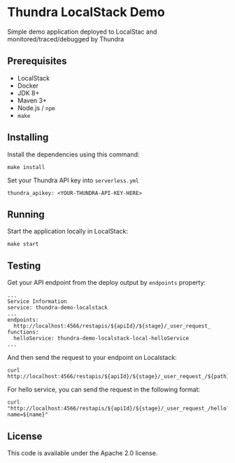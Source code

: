# Thundra LocalStack Demo

Simple demo application deployed to LocalStac and monitored/traced/debugged by Thundra

## Prerequisites

* LocalStack
* Docker
* JDK 8+
* Maven 3+
* Node.js / `npm`
* `make`

## Installing

Install the dependencies using this command:
```
make install
```

Set your Thundra API key into `serverless.yml`
```
thundra_apikey: <YOUR-THUNDRA-API-KEY-HERE>
```

## Running

Start the application locally in LocalStack:
```
make start
```

## Testing

Get your API endpoint from the deploy output by `endpoints` property:
```
...
Service Information
service: thundra-demo-localstack
...
endpoints:
  http://localhost:4566/restapis/${apiId}/${stage}/_user_request_
functions:
  helloService: thundra-demo-localstack-local-helloService
...
```

And then send the request to your endpoint on Localstack:
```
curl http://localhost:4566/restapis/${apiId}/${stage}/_user_request_/${path}
```

For hello service, you can send the request in the following format:
```
curl "http://localhost:4566/restapis/${apiId}/${stage}/_user_request_/hello?name=${name}"
```

## License

This code is available under the Apache 2.0 license.
